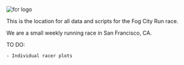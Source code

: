 ![fcr logo](http://fogcityrun.com/logo.png)

This is the location for all data and scripts for the Fog City Run race.

We are a small weekly running race in San Francisco, CA.

TO DO:

	- Individual racer plots
